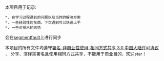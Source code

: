 本项目用于记录:

    *. 在学习过程遇到的问题以及当时的解决方案
    *. 一些经验性的东西，下次遇到可以快速上手
    *. 一些对技术的感悟
    
会在[segmentfault](https://segmentfault.com/blog/pylego)上进行同步

本项目的所有文件均遵守[署名-非商业性使用-相同方式共享 3.0 中国大陆许可协议](http://creativecommons.org/licenses/by-sa/3.0/cn) ，
分享、演绎需署名且使用相同方式共享，不能用于商业目的，欢迎star！